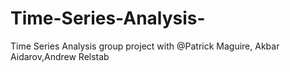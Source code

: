 # Time-Series-Analysis-
Time Series Analysis 
group project with @Patrick Maguire, Akbar Aidarov,Andrew Relstab

